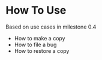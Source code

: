 # How To Use

Based on use cases in milestone 0.4

* How to make a copy
* How to file a bug
* How to restore a copy

